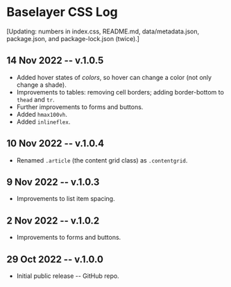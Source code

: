 
# Baselayer CSS Log

[Updating: numbers in index.css, README.md, data/metadata.json, package.json, and package-lock.json (twice).]

## 14 Nov 2022 -- v.1.0.5

* Added hover states of _colors_, so hover can change a color (not only change a shade).
* Improvements to tables: removing cell borders; adding border-bottom to `thead` and `tr`.
* Further improvements to forms and buttons.
* Added `hmax100vh`.
* Added `inlineflex`.

## 10 Nov 2022 -- v.1.0.4

* Renamed `.article` (the content grid class) as `.contentgrid`.

## 9 Nov 2022 -- v.1.0.3

* Improvements to list item spacing.

## 2 Nov 2022 -- v.1.0.2

* Improvements to forms and buttons.

## 29 Oct 2022 -- v.1.0.0

* Initial public release -- GitHub repo.